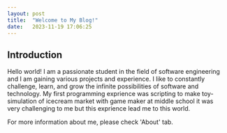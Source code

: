 ```yaml
---
layout: post
title:  "Welcome to My Blog!"
date:   2023-11-19 17:06:25
---
```


## Introduction
Hello world!
I am a passionate student in the field of software engineering and I am gaining various projects and experience. I like to constantly challenge, learn, and grow the infinite possibilities of software and technology.
My first programming exprience was scripting to make toy-simulation of icecream market with game maker at middle school it was very challenging to me but this exprience lead me to this world.

For more information about me, please check 'About' tab.
